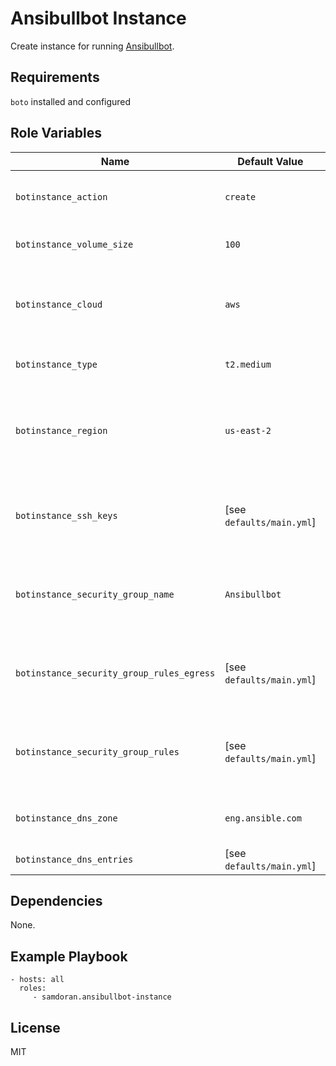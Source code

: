 Ansibullbot Instance
=========

Create instance for running [Ansibullbot](https://github.com/ansible/ansibullbot).

Requirements
------------

`boto` installed and configured

Role Variables
--------------

| Name              | Default Value       | Description          |
|-------------------|---------------------|----------------------|
| `botinstance_action` | `create` | Default action to take: `create` or `destroy`. |
| `botinstance_volume_size` | `100` | Size in GB for the main volume. |
| `botinstance_cloud` | `aws` | Cloud platform where instance will be created. |
| `botinstance_type` | `t2.medium` | Instance type/size to create. |
| `botinstance_region` | `us-east-2` | Region in cloud platform where instance will be created. |
| `botinstance_ssh_keys` | [see `defaults/main.yml`] | Public SSH keys to insert into the instance for logging in. |
| `botinstance_security_group_name` | `Ansibullbot` | Security group name to create in cloud platform. |
| `botinstance_security_group_rules_egress` | [see `defaults/main.yml`] | List of egress ports to allow from the instance. |
| `botinstance_security_group_rules` | [see `defaults/main.yml`] | List of inbound ports allowed to the instance. |
| `botinstance_dns_zone` | `eng.ansible.com` | DNS zone where entries will be created. |
| `botinstance_dns_entries` | [see `defaults/main.yml`] | DNS entries to create. |

Dependencies
------------

None.

Example Playbook
----------------

    - hosts: all
      roles:
         - samdoran.ansibullbot-instance

License
-------

MIT
